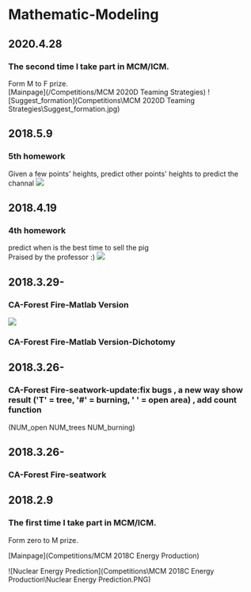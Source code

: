# Mathematic-Modeling

## 2020.4.28

### The second time I take part in MCM/ICM.  

Form M to F prize.  
[Mainpage](/Competitions/MCM 2020D  Teaming Strategies) 
![Suggest_formation](Competitions\MCM 2020D  Teaming Strategies\Suggest_formation.jpg)

## 2018.5.9

### 5th homework  

Given a few points' heights, predict other points' heights to predict the channal
![](https://raw.githubusercontent.com/yyhaos/Mathmatic-Modeling/master/Data%20Default%20Process/Prohibition%20zone%20prediction/图1.jpg)

## 2018.4.19

### 4th homework

predict when is the best time to sell the pig  
Praised by the professor :)
![](https://raw.githubusercontent.com/yyhaos/Mathmatic-Modeling/master/Sensitivity%20Analysis/Feed%20the%20Sheep/最小增重率图.JPG)

## 2018.3.29-
### CA-Forest Fire-Matlab Version
![](https://raw.githubusercontent.com/yyhaos/Mathmatic-Modeling/master/Cellular%20Automata/Forest%20Fire/test.gif)
### CA-Forest Fire-Matlab Version-Dichotomy
## 2018.3.26-
### CA-Forest Fire-seatwork-update:fix bugs , a new way show result ('T' = tree, '#' = burning, ' ' = open area) , add count function 
(NUM_open NUM_trees   NUM_burning)
## 2018.3.26-
### CA-Forest Fire-seatwork
## 2018.2.9

### The first time I take part in MCM/ICM.  

Form zero to M prize.  

[Mainpage](Competitions/MCM 2018C  Energy Production)  

![Nuclear Energy Prediction](Competitions\MCM 2018C  Energy Production\Nuclear Energy Prediction.PNG)